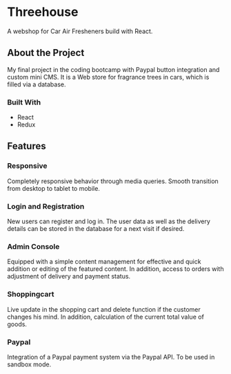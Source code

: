 # Threehouse
A webshop for Car Air Fresheners build with React.

## About the Project
My final project in the coding bootcamp with Paypal button integration and custom mini CMS.
It is a Web store for fragrance trees in cars, which is filled via a database.

### Built With
- React
- Redux

## Features

### Responsive
Completely responsive behavior through media queries. Smooth transition from desktop to tablet to mobile.

### Login and Registration
New users can register and log in. The user data as well as the delivery details can be stored in the database for a next visit if desired.

### Admin Console
Equipped with a simple content management for effective and quick addition or editing of the featured content. In addition, access to orders with adjustment of delivery and payment status.

### Shoppingcart
Live update in the shopping cart and delete function if the customer changes his mind. In addition, calculation of the current total value of goods.

### Paypal
Integration of a Paypal payment system via the Paypal API. To be used in sandbox mode.

